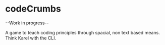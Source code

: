 # codeCrumbs
--Work in progress--

A game to teach coding principles through spacial, non text based means.  Think Karel with the CLI.  
